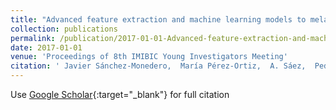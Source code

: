 ```yaml
---
title: "Advanced feature extraction and machine learning models to melanoma and Breslow index detection"
collection: publications
permalink: /publication/2017-01-01-Advanced-feature-extraction-and-machine-learning-models-to-melanoma-and-Breslow-index-detection
date: 2017-01-01
venue: 'Proceedings of 8th IMIBIC Young Investigators Meeting'
citation: ' Javier Sánchez-Monedero,  María Pérez-Ortiz,  A. Sáez,  Pedro Antonio Gutiérrez,  César Hervás-Martínez, &quot;Advanced feature extraction and machine learning models to melanoma and Breslow index detection.&quot; Proceedings of 8th IMIBIC Young Investigators Meeting, 2017, pp. 131.'
---
```

Use [Google Scholar](https://scholar.google.com/scholar?q=Advanced+feature+extraction+and+machine+learning+models+to+melanoma+and+Breslow+index+detection){:target="_blank"} for full citation